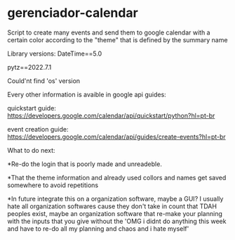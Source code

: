 # gerenciador-calendar
Script to create many events and send them to google calendar with a certain color according to the "theme" that is defined by the summary name

Library versions:
DateTime==5.0

pytz==2022.7.1

Could'nt find 'os' version


Every other information is avaible in google api guides:

quickstart guide:
https://developers.google.com/calendar/api/quickstart/python?hl=pt-br

event creation guide:
https://developers.google.com/calendar/api/guides/create-events?hl=pt-br

What to do next:

*Re-do the login that is poorly made and unreadeble.

*That the theme information and already used collors and names get saved somewhere to avoid repetitions

*In future integrate this on a organization software, maybe a GUI? I usually hate all organization softwares cause they don't take in count that TDAH peoples exist,
maybe an organization software that re-make your planning with the inputs that you give without the 'OMG i didnt do anything this week and have to re-do all my planning
and chaos and i hate myself'
